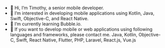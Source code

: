 - 👋 Hi, I’m Timothy, a senior mobile developer.
- 👀 I’m interested in developing mobile applications using Kotlin, Java, Swift, Objective-C, and React Native.
- 🌱 I’m currently learning Bubble.io.
- 💞️ If you want to develop mobile or web applications using following languages and frameworks, please contact me.
      Java, Kotlin, Objective-C, Swift, React Native, Flutter, PHP, Laravel, React.js, Vue.js

<!---
timotikariuki/timotikariuki is a ✨ special ✨ repository because its `README.md` (this file) appears on your GitHub profile.
You can click the Preview link to take a look at your changes.
--->
